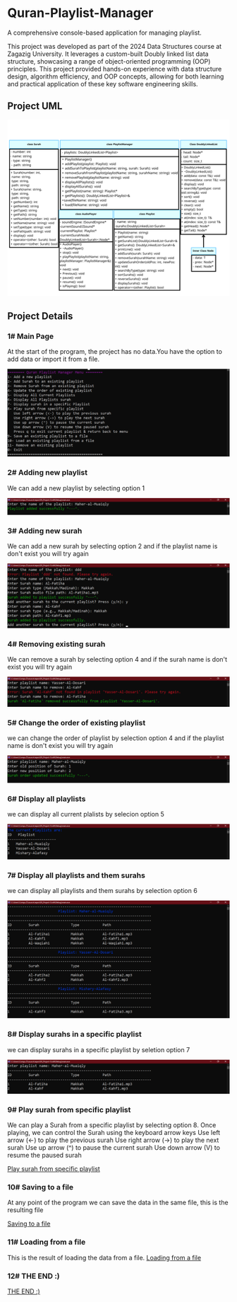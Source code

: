 # Quran-Playlist-Manager

A comprehensive console-based application for managing playlist.

This project was developed as part of the 2024 Data Structures course at Zagazig University. It leverages a custom-built Doubly linked list data structure, showcasing a range of object-oriented programming (OOP) principles. This project provided hands-on experience with data structure design, algorithm efficiency, and OOP concepts, allowing for both learning and practical application of these key software engineering skills.

## Project UML

![Project UML](Images/UML.png)

## Project Details

 ### 1# Main Page
 At the start of the program, the project has no data.You have the option to add data or import it from a file.

![Main Page](Images/main.png)

 ### 2# Adding new playlist
 We can add a new playlist by selecting option 1
 
![Adding new playlist](Images/1.png)

 ### 3# Adding new surah
 We can add a new surah by selecting option 2 and if the playlist name is don't exist you will try again
 
![Adding new surah](Images/2.png)

 ### 4# Removing existing surah 
 We can remove a surah by selecting option 4 and if the surah name  is don't exist you will try again

![Removing existing surah](Images/3.png)

 ### 5# Change the order of existing playlist 
 we can change the order of playlist by selection option 4 and if the playlist name  is don't exist you will try again
 
![Change the order of existing playlist](Images/4.png)

 ### 6# Display all playlists 
 we can display all current plalists by selecion option 5

![Display all playlists ](Images/5.png)

 ### 7# Display all playlists and them surahs
 we can display all playlists and them surahs by selection option 6

![Display all playlists and them surahs](Images/6.png)
 
 ### 8# Display surahs in a specific playlist
 we can display surahs in a specific playlist by seletion option 7

![Display surahs in a specific playlist](Images/7.png)

 ### 9# Play surah from specific playlist 
 We can play a Surah from a specific playlist by selecting option 8. Once playing, we can control the Surah using the keyboard arrow keys
    Use left arrow (<-) to play the previous surah
    Use right arrow (->) to play the next surah
    Use up arrow (^) to pause the current surah
    Use down arrow (V) to resume the paused surah 
    
[Play surah from specific playlist](Images/8.png)
	
 ### 10# Saving to a file
 At any point of the program we can save the data in the same file, this is the resulting file

[Saving to a file](Images/9.png)

 ### 11# Loading from a file
 This is the result of loading the data from a file.
[Loading from a file](Images/10.png)

 ### 12# THE END :)
 
 [THE END :)](Images/11.png)



 







